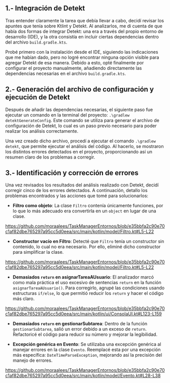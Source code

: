## 1.- Integración de Detekt

Tras entender claramente la tarea que debía llevar a cabo, decidí revisar los apuntes que tenía sobre Ktlint y Detekt. Al analizarlos, me di cuenta de que había dos formas de integrar Detekt: una era a través del propio entorno de desarrollo (IDE), y la otra consistía en incluir ciertas dependencias dentro del archivo `build.gradle.kts`.

Probé primero con la instalación desde el IDE, siguiendo las indicaciones que me habían dado, pero no logré encontrar ninguna opción visible para agregar Detekt de esa manera. Debido a esto, opté finalmente por configurar el proyecto manualmente, añadiendo directamente las dependencias necesarias en el archivo `build.gradle.kts`.


## 2.- Generación del archivo de configuración y ejecución de Detekt

Después de añadir las dependencias necesarias, el siguiente paso fue ejecutar un comando en la terminal del proyecto: `.\gradlew detektGenerateConfig`. Este comando se utiliza para generar el archivo de configuración de Detekt, lo cual es un paso previo necesario para poder realizar los análisis correctamente.

Una vez creado dicho archivo, procedí a ejecutar el comando `.\gradlew detekt`, que permite ejecutar el análisis del código. Al hacerlo, se mostraron los distintos errores detectados en el proyecto, proporcionando así un resumen claro de los problemas a corregir.


## 3.- Identificación y corrección de errores

Una vez revisados los resultados del análisis realizado con Detekt, decidí corregir cinco de los errores detectados. A continuación, detallo los problemas encontrados y las acciones que tomé para solucionarlos:

- **Filtro como objeto**: La clase `Filtro` contenía únicamente funciones, por lo que lo más adecuado era convertirla en un `object` en lugar de una clase.

https://github.com/moraalees/TaskManagerEntornos/blob/e35bbfa2c90e70c1af82dbe765297a95cc5d0eea/src/main/kotlin/model/Filtro.kt#L5-L22

- **Constructor vacío en Filtro**: Detecté que `Filtro` tenía un constructor sin contenido, lo cual no era necesario. Por ello, eliminé dicho constructor para simplificar la clase.

https://github.com/moraalees/TaskManagerEntornos/blob/e35bbfa2c90e70c1af82dbe765297a95cc5d0eea/src/main/kotlin/model/Filtro.kt#L5-L22

- **Demasiados `return` en asignarTareaAUsuario**: El analizador marcó como mala práctica el uso excesivo de sentencias `return` en la función `asignarTareaAUsuario()`. Para corregirlo, agrupé las condiciones usando estructuras `if/else`, lo que permitió reducir los `return` y hacer el código más claro.

https://github.com/moraalees/TaskManagerEntornos/blob/e35bbfa2c90e70c1af82dbe765297a95cc5d0eea/src/main/kotlin/ui/ConsolaUI.kt#L123-L159

- **Demasiados `return` en gestionarSubtarea**: Dentro de la función `gestionarSubtarea`, salió un error debido a un exceso de `return`. Refactoricé el código para reducir su número y mejorar la legibilidad.

- **Excepción genérica en Evento**: Se utilizaba una excepción genérica al manejar errores en la clase `Evento`. Reemplacé esta por una excepción más específica: `DateTimeParseException`, mejorando así la precisión del manejo de errores.

https://github.com/moraalees/TaskManagerEntornos/blob/e35bbfa2c90e70c1af82dbe765297a95cc5d0eea/src/main/kotlin/model/Evento.kt#L28-L38
